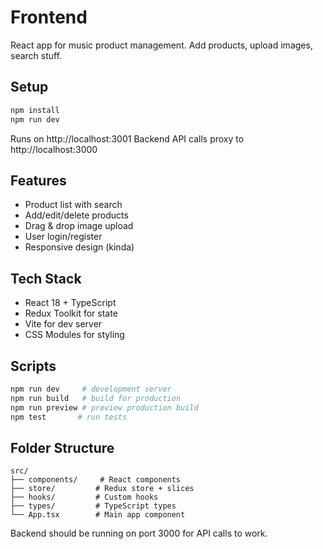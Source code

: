 # Frontend

React app for music product management. Add products, upload images, search stuff.

## Setup

```bash
npm install
npm run dev
```

Runs on http://localhost:3001
Backend API calls proxy to http://localhost:3000

## Features

- Product list with search
- Add/edit/delete products
- Drag & drop image upload
- User login/register
- Responsive design (kinda)

## Tech Stack

- React 18 + TypeScript
- Redux Toolkit for state
- Vite for dev server
- CSS Modules for styling

## Scripts

```bash
npm run dev     # development server
npm run build   # build for production
npm run preview # preview production build
npm test       # run tests
```

## Folder Structure

```
src/
├── components/     # React components
├── store/         # Redux store + slices
├── hooks/         # Custom hooks
├── types/         # TypeScript types
└── App.tsx        # Main app component
```

Backend should be running on port 3000 for API calls to work.
